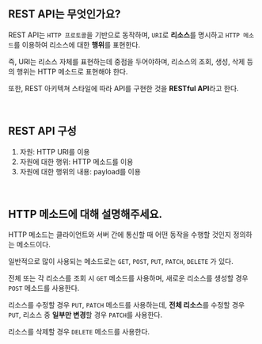 ## REST API는 무엇인가요?

REST API는 `HTTP 프로토콜`을 기반으로 동작하며, `URI`로 **리소스**를 명시하고 `HTTP 메소드`를 이용하여 리소스에 대한 **행위**를 표현한다.

즉, URI는 리소스 자체를 표현하는데 중점을 두어야하며, 리소스의 조회, 생성, 삭제 등의 행위는 HTTP 메소드로 표현해야 한다.

또한, REST 아키텍쳐 스타일에 따라 API를 구현한 것을 **RESTful API**라고 한다.

<br />

## REST API 구성

1. 자원: HTTP URI를 이용
2. 자원에 대한 행위: HTTP 메소드를 이용
3. 자원에 대한 행위의 내용: payload를 이용

<br />

## HTTP 메소드에 대해 설명해주세요.

HTTP 메소드는 클라이언트와 서버 간에 통신할 때 어떤 동작을 수행할 것인지 정의하는 메소드이다.

일반적으로 많이 사용되는 메소드로는 `GET`, `POST`, `PUT`, `PATCH`, `DELETE` 가 있다.

전체 또는 각 리소스를 조회 시 `GET` 메소드를 사용하며, 새로운 리소스를 생성할 경우 `POST` 메소드를 사용한다.

리소스를 수정할 경우 `PUT`, `PATCH` 메소드를 사용하는데, **전체 리소스**를 수정할 경우 `PUT`, 리소스 중 **일부만 변경**할 경우 `PATCH`를 사용한다.

리소스를 삭제할 경우 `DELETE` 메소드를 사용한다.
